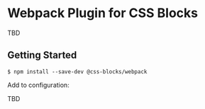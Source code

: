 Webpack Plugin for CSS Blocks
=============================

TBD

Getting Started
---------------

```
$ npm install --save-dev @css-blocks/webpack
```

Add to configuration:

TBD